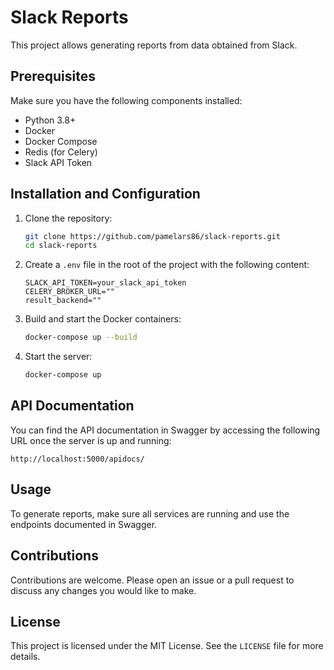 # Slack Reports

This project allows generating reports from data obtained from Slack.

## Prerequisites

Make sure you have the following components installed:

- Python 3.8+
- Docker
- Docker Compose
- Redis (for Celery)
- Slack API Token

## Installation and Configuration

1. Clone the repository:
    ```bash
    git clone https://github.com/pamelars86/slack-reports.git
    cd slack-reports
    ```

2. Create a `.env` file in the root of the project with the following content:
    ```env
    SLACK_API_TOKEN=your_slack_api_token
    CELERY_BROKER_URL=""
    result_backend=""
    ```

3. Build and start the Docker containers:
    ```bash
    docker-compose up --build
    ```

5. Start the server:
    ```bash
    docker-compose up
    ```

## API Documentation

You can find the API documentation in Swagger by accessing the following URL once the server is up and running:

```
http://localhost:5000/apidocs/
```

## Usage

To generate reports, make sure all services are running and use the endpoints documented in Swagger.

## Contributions

Contributions are welcome. Please open an issue or a pull request to discuss any changes you would like to make.

## License

This project is licensed under the MIT License. See the `LICENSE` file for more details.
